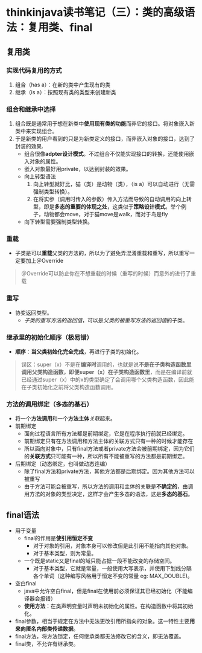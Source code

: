 # thinkinjava读书笔记（三）：类的高级语法：复用类、final
## 复用类
### 实现代码复用的方式
1. 组合（has a）：在新的类中产生现有的类
2. 继承（is a）：按照现有类的类型来创建新类

### 组合和继承中选择
1. 组合既是通常用于想在新类中**使用现有类的功能**而非它的接口。将对象嵌入新类中来实现组合。
2. 于是新类的用户看到的只是为新类定义的接口，而非嵌入对象的接口，达到了封装的效果.
    - 组合很像**adpter设计模式**。不过组合不仅能实现接口的转换，还能使用嵌入对象的属性。
    - 嵌入对象最好用private，以达到封装的效果。
    - 向上转型语法
        1. 向上转型就好比，猫（类）是动物（类），（is a）可以自动进行（无需强制类型转换）。
        2. 在将实参（调用时传入的参数）传入方法而导致的自动调用的向上转型，即是**多态的重要的体现之处**，这类似于**策略设计模式**。举个例子，动物都会move，对于猫move是walk，而对于鸟是fly
    - 向下转型需要强制类型转换。


### 重载
- 子类是可以**重载**父类的方法的，所以为了避免弄混淆重载和重写，所以重写一定要加上＠Override

> ＠Override可以防止你在不想重载的时候（重写的时候）而意外的进行了重载

### 重写
- 协变返回类型。
	- *子类的重写方法的返回值*，可以是*父类的被重写方法的返回值*的子类。


### **继承里的初始化顺序**（极易错）
- **顺序**：**当父类初始化完全完成**，再进行子类的初始化。

> 误区：super（x）不是在**编译时**调用的，也就是说**不是在子类构造函数里调用父类构造函数，即便super（x）在子类构造函数里**，而是在编译前就已经通过super（x）中的x的类型确定了会调用哪个父类构造函数，因此能在子类初始化之前将父类构造函数调用。

### 方法的调用绑定（**多态的基石**）
- 将一个**方法调用**和一个**方法主体***关联*起来。
- 前期绑定
	- 面向过程语言所有方法都是前期绑定，它是在程序执行前就已经绑定。
	- 前期绑定只有在方法调用和方法主体的关联方式只有一种的时候才能存在
	- 所以面向对象中，只有final方法或者private方法会被前期绑定，因为它们的**关联方式**只可能有一种，所以所有不能被重写的方法都是前期绑定。
- 后期绑定（动态绑定，也叫做动态连编）
	- 除了final方法和private方法，其他方法都是后期绑定。因为其他方法可以被重写
	- 由于方法可能会被重写，所以方法的调用和主体的关联是**不确定的**，由调用方法的对象的类型决定，这样才会产生多态的语法，这是**多态的基石**。

## final语法
- 用于变量
	- final的作用是**使引用恒定不变**
		- 对于对象的引用，对象本身可以修改但是此引用不能指向其他对象。
		- 对于基本类型，则为常量。
	- 一个既是static又是final的域只能占据一段不能改变的存储空间。
		- 对于基本类型，它就是常量，一般使用大写表示，并使用下划线分隔各个单词（这种编写风格用于恒定不变的常量 eg: MAX_DOUBLE)。
- 空白final
    - java中允许空白final，但是final在使用前必须保证其已经初始化（不能编译器会报错）
    - **使用方法**：在类声明变量时声明未初始化的属性。在构造函数中将其初始化。
- final参数，相当于规定在方法中无法更改引用所指向的对象。这一特性主要**用来向匿名内部类传递数据**。
- final方法，将方法锁定，任何继承类都无法修改它的含义，即无法覆盖。
- final类，不允许有继承类。
